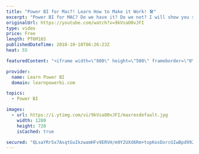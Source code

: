 ```yaml
---
title: "Power BI for Mac?! Learn How to Make it Work! 🛠️"
excerpt: "Power BI for MAC? Do we have it? Do we not? I will show you step-by-step how you can use Power BI on MAC. What works, what doesn't and the workarounds. Links mentioned in the Video: •Get Power BI Mobile Apps for iOS, Android and Windows: https://powerbi.microsoft.com/en-us/mobile/ •Windows Virtual Machine"
originalUrl: https://youtube.com/watch?v=9kVsaO0vJFI
type: video
price: Free
length: PT6M16S
publishedDateTime: 2018-10-10T06:26:23Z
heat: 55

featuredContent: "<iframe width=\"800\" height=\"500\" frameborder=\"0\" src=\"https://www.youtube.com/embed/9kVsaO0vJFI\" allow=\"accelerometer; autoplay; encrypted-media; gyroscope; picture-in-picture\" allowfullscreen></iframe>"

provider:
  name: Learn Power BI
  domain: learnpowerbi.com

topics:
  - Power BI

images:
  - url: https://i.ytimg.com/vi/9kVsaO0vJFI/maxresdefault.jpg
    width: 1280
    height: 720
    isCached: true

secured: "QLsaYRr5x7AsqtGuIkzwamHFv9ERVH/m9Y2UXd6Rm+topKosDorcGIwBpd99Z5+8+GqX9ikp0hqmF1LzCAlSzOuFwpdiSnVfxICecCdOUIfUnroJZTQ34DTb41VizhxZffCOcAi3exiw49ygzIcASo6vAEmvYmZ34vi2puI7GBdnV/V1OgI5v5RaR4K0K46RTYNNBizrffAae/0jWOLqOpFsYm2veztj++GzNMUscMxYyU88Dmnm+0lTS6FuyrUIC78AcaUKzX0p0pYhwvikkD/iuXemmt106/syv1JvVKTFlzDoAR3MAP+Kf8+/UOVncjVlgs+ROkR0MMLrUPrybgk20j0poJU4OfNfQGA+sLKko4G38boeo0AmKXRm6Kq4qqWL09pQPt8c33JbWEKSQGk+yH2lKx4tOEIu6dKYnXs=;ak7yo6pG/8y2gqIrTNyOEw=="
---
```


